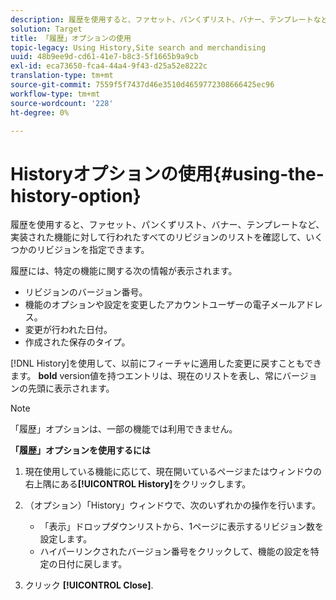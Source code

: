 ```yaml
---
description: 履歴を使用すると、ファセット、パンくずリスト、バナー、テンプレートなど、実装された機能に対して行われたすべてのリビジョンのリストを確認して、いくつかのリビジョンを指定できます。
solution: Target
title: 「履歴」オプションの使用
topic-legacy: Using History,Site search and merchandising
uuid: 48b9ee9d-cd61-41e7-b8c3-5f1665b9a9cb
exl-id: eca73650-fca4-44a4-9f43-d25a52e8222c
translation-type: tm+mt
source-git-commit: 7559f5f7437d46e3510d4659772308666425ec96
workflow-type: tm+mt
source-wordcount: '228'
ht-degree: 0%

---
```


# Historyオプションの使用{#using-the-history-option}

履歴を使用すると、ファセット、パンくずリスト、バナー、テンプレートなど、実装された機能に対して行われたすべてのリビジョンのリストを確認して、いくつかのリビジョンを指定できます。

履歴には、特定の機能に関する次の情報が表示されます。

* リビジョンのバージョン番号。
* 機能のオプションや設定を変更したアカウントユーザーの電子メールアドレス。
* 変更が行われた日付。
* 作成された保存のタイプ。

[!DNL History]を使用して、以前にフィーチャに適用した変更に戻すこともできます。 **bold** version値を持つエントリは、現在のリストを表し、常にバージョンの先頭に表示されます。

>[!NOTE]
>
>「履歴」オプションは、一部の機能では利用できません。

**「履歴」オプションを使用するには**

1. 現在使用している機能に応じて、現在開いているページまたはウィンドウの右上隅にある&#x200B;**[!UICONTROL History]**&#x200B;をクリックします。
1. （オプション）「History」ウィンドウで、次のいずれかの操作を行います。

   * 「表示」ドロップダウンリストから、1ページに表示するリビジョン数を設定します。
   * ハイパーリンクされたバージョン番号をクリックして、機能の設定を特定の日付に戻します。

1. クリック **[!UICONTROL Close]**.
